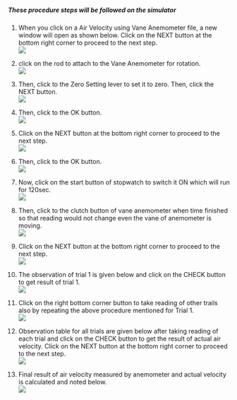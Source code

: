 ##### These procedure steps will be followed on the simulator

1. When you click on a Air Velocity using Vane Anemometer file, a new window will open as shown below. Click on the NEXT button at the bottom right corner to proceed to the next step. <br>
<img src="images/ar1.jpg"><br>

2. click on the rod to attach to the Vane Anemometer for rotation.<br>
<img src="images/ar2.PNG"><br>

3. Then, click to the Zero Setting lever to set it to zero. Then, click the NEXT button.<br>
<img src="images/ar3.png"><br>

4. Then, click to the OK button. <br>
<img src="images/ar4.PNG"><br>

5. Click on the NEXT button at the bottom right corner to proceed to the next step.<br>
<img src="images/ar5.png"><br>

6. Then, click to the OK button.<br>
<img src="images/ar6.PNG"><br>

7. Now, click on the start button of stopwatch to switch it ON which will run for 120sec.<br>
<img src="images/ar7.PNG"><br>

8. Then, click to the clutch button of vane anemometer when time finished so that reading would not change even the vane of anemometer is moving.<br>
<img src="images/ar8.PNG"><br>

9. Click on the NEXT button at the bottom right corner to proceed to the next step.<br>
<img src="images/ar9.PNG"><br>

10. The observation of trial 1 is given below and click on the CHECK button to get result of trial 1.<br>
<img src="images/ar10.png"><br>

11. Click on the right bottom corner button to take reading of other trails also by repeating the above procedure mentioned for Trial 1.<br>
<img src="images/ar11.png"><br>

12. Observation table for all trials are given below after taking reading of each trial  and click on the CHECK button to get the result of actual air velocity. Click on the NEXT button at the bottom right corner to proceed to the next step. <br>
<img src="images/ar12.png"><br>

13. Final result of  air velocity measured by anemometer and actual  velocity is calculated and noted below.<br>
<img src="images/ar13.png"><br>
